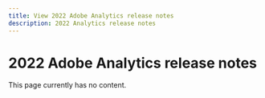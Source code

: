 ```yaml
---
title: View 2022 Adobe Analytics release notes
description: 2022 Analytics release notes
---
```


# 2022 Adobe Analytics release notes

This page currently has no content.
